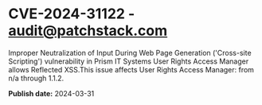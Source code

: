 # CVE-2024-31122 - audit@patchstack.com

Improper Neutralization of Input During Web Page Generation ('Cross-site Scripting') vulnerability in Prism IT Systems User Rights Access Manager allows Reflected XSS.This issue affects User Rights Access Manager: from n/a through 1.1.2.



**Publish date:** 2024-03-31
